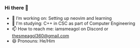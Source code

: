 ### Hi there 👋

- 🔭 I’m working on: Setting up neovim and learning  
- 🎒 I'm studying: C++ in CSC as part of Computer Engineering
- 📫 How to reach me: iamsmeagol on Discord or thesmeagol360@gmail.com 
- 😄 Pronouns: He/Him
